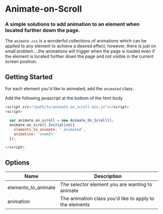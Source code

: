 # Animate-on-Scroll
### A simple solutions to add animation to an element when located further down the page.

The `animate.css` is a wonderful collections of animations which can be applied to any element to achieve a desired effect; however, there is just on small problem....the animations will trigger when the page is loaded even if the element is located further down the page and not visible in the current screen position.

## Getting Started

For each element you'd like to animated, add the `animated` class.

Add the following javascript at the bottom of the html body
```javascript
<script src="/path/to/animate_on_scroll.min.js"></script>
<script>

  var animate_on_scroll = new Animate_On_Scroll();
  animate_on_scroll.Initialize({
    elements_to_animate: '.animated',
    animation: 'zoomIn'
  });

</script>
```

## Options

|           Name           |                          Description                              |
|--------------------------|-------------------------------------------------------------------|
| elements_to_animate      | The selector element you are wanting to animate                   |
| animation                | The animation class you'd like to apply to the elements           |

